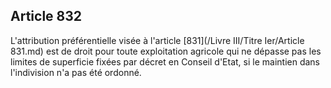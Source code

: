 Article 832
----
L'attribution préférentielle visée à l'article [831](/Livre III/Titre Ier/Article 831.md) est de droit pour toute
exploitation agricole qui ne dépasse pas les limites de superficie fixées par
décret en Conseil d'Etat, si le maintien dans l'indivision n'a pas été ordonné.
